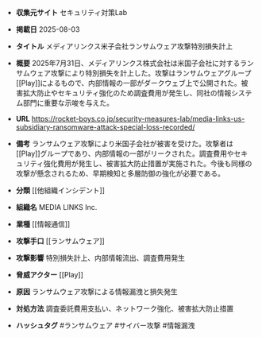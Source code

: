 - **収集元サイト**
セキュリティ対策Lab

- **掲載日**
2025-08-03

- **タイトル**
メディアリンクス米子会社ランサムウェア攻撃特別損失計上

- **概要**
2025年7月31日、メディアリンクス株式会社は米国子会社に対するランサムウェア攻撃により特別損失を計上した。攻撃はランサムウェアグループ[[Play]]によるもので、内部情報の一部がダークウェブ上で公開された。被害拡大防止やセキュリティ強化のため調査費用が発生し、同社の情報システム部門に重要な示唆を与えた。

- **URL**
https://rocket-boys.co.jp/security-measures-lab/media-links-us-subsidiary-ransomware-attack-special-loss-recorded/

- **備考**
ランサムウェア攻撃により米国子会社が被害を受けた。攻撃者は[[Play]]グループであり、内部情報の一部がリークされた。調査費用やセキュリティ強化費用が発生し、被害拡大防止措置が実施された。今後も同様の攻撃が懸念されるため、早期検知と多層防御の強化が必要である。

- **分類**
[[他組織インシデント]]

- **組織名**
MEDIA LINKS Inc.

- **業種**
[[情報通信]]

- **攻撃手口**
[[ランサムウェア]]

- **攻撃影響**
特別損失計上、内部情報流出、調査費用発生

- **脅威アクター**
[[Play]]

- **原因**
ランサムウェア攻撃による情報漏洩と損失発生

- **対処方法**
調査委託費用支払い、ネットワーク強化、被害拡大防止措置

- **ハッシュタグ**
#ランサムウェア #サイバー攻撃 #情報漏洩
